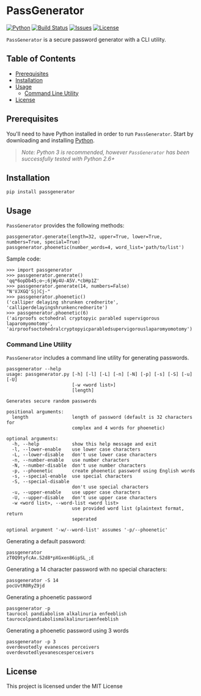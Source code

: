 # PassGenerator
[![Python](https://img.shields.io/pypi/pyversions/passgenerator.svg)](https://www.python.org/)
[![Build Status](https://travis-ci.org/zloether/PassGenerator.svg?branch=master)](https://travis-ci.org/zloether/PassGenerator)
[![Issues](https://img.shields.io/github/issues/zloether/passgenerator.svg)](https://github.com/zloether/passgenerator/issues)
[![License](https://img.shields.io/github/license/zloether/passgenerator.svg)](https://opensource.org/licenses/MIT)

`PassGenerator` is a secure password generator with a CLI utility.

## Table of Contents
- [Prerequisites](#prerequisites)
- [Installation](#installation)
- [Usage](#usage)
    - [Command Line Utility](#command-line-utility)
- [License](#license)

## Prerequisites
You'll need to have Python installed in order to run `PassGenerator`. Start by downloading and installing [Python](https://www.python.org/downloads/).
> *Note: Python 3 is recommended, however `PassGenerator` has been successfully tested with Python 2.6+*


## Installation
```
pip install passgenerator
```

## Usage
`PassGenerator` provides the following methods:
```
passgenerator.generate(length=32, upper=True, lower=True, numbers=True, special=True)
passgenerator.phoenetic(number_words=4, word_list='path/to/list')
```

Sample code:
```
>>> import passgenerator
>>> passgenerator.generate()
'qq*6opDb45;o~;6jWy4U-A5V.*cbHp1Z'
>>> passgenerator.generate(14, numbers=False)
"N'VJXGQ'Sj)Cj-"
>>> passgenerator.phoenetic()
('calliper delaying shrunken crednerite', 'calliperdelayingshrunkencrednerite')
>>> passgenerator.phoenetic(6)
('airproofs octohedral cryptopyic parabled supervigorous laparomyomotomy', 'airproofsoctohedralcryptopyicparabledsupervigorouslaparomyomotomy')
```


### Command Line Utility
`PassGenerator` includes a command line utility for generating passwords.
```
passgenerator --help
usage: passgenerator.py [-h] [-l] [-L] [-n] [-N] [-p] [-s] [-S] [-u] [-U]
                        [-w <word list>]
                        [length]

Generates secure random passwords

positional arguments:
  length                length of password (default is 32 characters for
                        complex and 4 words for phoenetic)

optional arguments:
  -h, --help            show this help message and exit
  -l, --lower-enable    use lower case characters
  -L, --lower-disable   don't use lower case characters
  -n, --number-enable   use number characters
  -N, --number-disable  don't use number characters
  -p, --phoenetic       create phoenetic password using English words
  -s, --special-enable  use special characters
  -S, --special-disable
                        don't use special characters
  -u, --upper-enable    use upper case characters
  -U, --upper-disable   don't use upper case characters
  -w <word list>, --word-list <word list>
                        use provided word list (plaintext format, return
                        seperated

optional argument '-w/--word-list' assumes '-p/--phoenetic'
```

Generating a default password:
```
passgenerator
zT0Q9tyfcAx.S2d8*pXGxen86ipSL_;E
```

Generating a 14 character password with no special characters:
```
passgenerator -S 14
pocUvtR0RyZ9jd
```

Generating a phoenetic password
```
passgenerator -p
taurocol pandiabolism alkalinuria enfeeblish
taurocolpandiabolismalkalinuriaenfeeblish
```

Generating a phoenetic password using 3 words
```
passgenerator -p 3
overdevotedly evanesces perceivers
overdevotedlyevanescesperceivers
```


## License

This project is licensed under the MIT License
